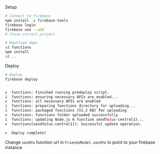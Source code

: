 Setup

```bash
# Connect to firebase
npm install -g firebase-tools
firebase login
firebase use --add
# Chose correct project

# Download deps
cd functions
npm install
cd ..
```

Deploy

```bash
# Deploy
firebase deploy


✔  functions: Finished running predeploy script.
i  functions: ensuring necessary APIs are enabled...
✔  functions: all necessary APIs are enabled
i  functions: preparing functions directory for uploading...
i  functions: packaged functions (53.2 KB) for uploading
✔  functions: functions folder uploaded successfully
i  functions: updating Node.js 6 function sendYo(us-central1)...
✔  functions[sendYo(us-central1)]: Successful update operation. 

✔  Deploy complete!
```

Change `sendYo` function url in `FriendsModel.sendYo` to point to your firebase instance